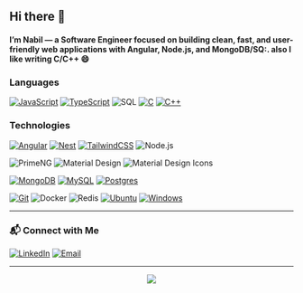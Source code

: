 ## Hi there 👋


####  I’m Nabil — a Software Engineer focused on building clean, fast, and user-friendly web applications with Angular, Node.js, and MongoDB/SQ:. also I like writing C/C++ 😄

### Languages

[![JavaScript](https://img.shields.io/badge/JavaScript-F7DF1E?logo=javascript&logoColor=000)](#)
[![TypeScript](https://img.shields.io/badge/TypeScript-3178C6?logo=typescript&logoColor=fff)](#)
![SQL](https://img.shields.io/badge/-SQL-000?&logo=MySQL)
[![C](https://img.shields.io/badge/C-00599C?logo=c&logoColor=white)](#)
[![C++](https://img.shields.io/badge/C++-%2300599C.svg?logo=c%2B%2B&logoColor=white)](#)
<!-- [![Bash](https://img.shields.io/badge/Bash-4EAA25?logo=gnubash&logoColor=fff)](#) --> 


### Technologies

[![Angular](https://img.shields.io/badge/Angular-%23DD0031.svg?logo=angular&logoColor=white)](#)
[![Nest](https://img.shields.io/badge/Nest.js-%23E0234E.svg?logo=nestjs&logoColor=white)](#)
[![TailwindCSS](https://img.shields.io/badge/Tailwind%20CSS-%2338B2AC.svg?logo=tailwind-css&logoColor=white)](#)
![Node.js](https://img.shields.io/badge/-Node.js-000?&logo=node.js)

![PrimeNG](https://img.shields.io/badge/PrimeNG-DD0031?style=for-the-badge&logo=PrimeNG&logoColor=FFFFFF) 
![Material Design](https://img.shields.io/badge/Material%20Design-757575?style=for-the-badge&logo=Material+Design&logoColor=FFFFFF)
![Material Design Icons](https://img.shields.io/badge/Material%20Design%20Icons-2196F3?style=for-the-badge&logo=Material+Design+Icons&logoColor=FFFFFF)

[![MongoDB](https://img.shields.io/badge/MongoDB-%234ea94b.svg?logo=mongodb&logoColor=white)](#)
[![MySQL](https://img.shields.io/badge/MySQL-4479A1?logo=mysql&logoColor=fff)](#)
[![Postgres](https://img.shields.io/badge/Postgres-%23316192.svg?logo=postgresql&logoColor=white)](#)

[![Git](https://img.shields.io/badge/Git-F05032?logo=git&logoColor=fff)](#)
![Docker](https://img.shields.io/badge/-Docker-000?&logo=Docker)
![Redis](https://img.shields.io/badge/-Redis-000?&logo=Redis)
[![Ubuntu](https://img.shields.io/badge/Ubuntu-E95420?logo=ubuntu&logoColor=white)](#) 
[![Windows](https://custom-icon-badges.demolab.com/badge/Windows-0078D6?logo=windows11&logoColor=white)](#)


<!-- ### 📌 Featured Projects

- **Multi-Step Record Entry App** – Beautiful standalone Angular Material stepper + backend validation and MongoDB schema  


👉 [See more on my portfolio](https://) -->

---

### 📬 Connect with Me

[![LinkedIn](https://img.shields.io/badge/LinkedIn-0077B5?style=flat&logo=linkedin&logoColor=white)](https://www.linkedin.com/in/ahmednabil22/)
[![Email](https://img.shields.io/badge/Email-D14836?style=flat&logo=gmail&logoColor=white)](mailto:ahmednabl992@gmail.com)
<!-- [![Upwork](https://img.shields.io/badge/Upwork-6FDA44?logo=upwork&logoColor=fff)](#) -->
<!-- [![Indeed](https://img.shields.io/badge/Indeed-003A9B?logo=indeed&logoColor=fff)](#) -->
<!-- [![Glassdoor](https://img.shields.io/badge/Glassdoor-0CAA41?logo=glassdoor&logoColor=fff)](#) -->
---

<p align="center">
  <img src="https://capsule-render.vercel.app/api?type=waving&color=0f172a&height=100&section=footer"/>
</p>
<!--
**ahmed2nabil/ahmed2nabil** is a ✨ _special_ ✨ repository because its `README.md` (this file) appears on your GitHub profile.

Here are some ideas to get you started:

- 🔭 I’m currently working on ...
- 🌱 I’m currently learning ...
- 👯 I’m looking to collaborate on ...
- 🤔 I’m looking for help with ...
- 💬 Ask me about ...
- 📫 How to reach me: ...
- Pronouns: ...
- ⚡ Fun fact: ...
-->
